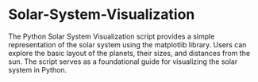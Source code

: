 # Solar-System-Visualization
The Python Solar System Visualization script provides a simple representation of the solar system using the matplotlib library. Users can explore the basic layout of the planets, their sizes, and distances from the sun. The script serves as a foundational guide for visualizing the solar system in Python.
